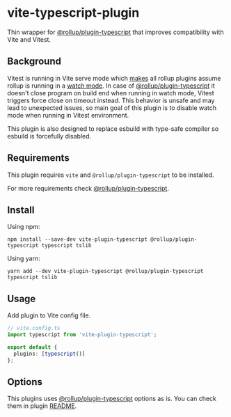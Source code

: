 # vite-typescript-plugin

Thin wrapper for [@rollup/plugin-typescript](https://github.com/rollup/plugins/tree/master/packages/typescript) that improves compatibility with Vite and Vitest.

## Background
Vitest is running in Vite serve mode which [makes](https://github.com/vitejs/vite/blob/47668b541989c4abd48a4b232654b4e33c795714/packages/vite/src/node/server/pluginContainer.ts#L159) all rollup plugins assume rollup is running in a [watch mode](https://rollupjs.org/guide/en/#-w--watch). In case of [@rollup/plugin-typescript](https://github.com/rollup/plugins/tree/master/packages/typescript) it doesn't close program on build end when running in watch mode, Vitest triggers force close on timeout instead. This behavior is unsafe and may lead to unexpected issues, so main goal of this plugin is to disable watch mode when running in Vitest environment.

This plugin is also designed to replace esbuild with type-safe compiler so esbuild is forcefully disabled.

## Requirements

This plugin requires `vite` and `@rollup/plugin-typescript` to be installed.

For more requirements check [@rollup/plugin-typescript](https://github.com/rollup/plugins/blob/master/packages/typescript/README.md#requirements).

## Install

Using npm:

```console
npm install --save-dev vite-plugin-typescript @rollup/plugin-typescript typescript tslib
```

Using yarn:

```console
yarn add --dev vite-plugin-typescript @rollup/plugin-typescript typescript tslib
```

## Usage

Add plugin to Vite config file.

```ts
// vite.config.ts
import typescript from 'vite-plugin-typescript';

export default {
  plugins: [typescript()]
};
```

## Options

This plugins uses [@rollup/plugin-typescript](https://github.com/rollup/plugins/tree/master/packages/typescript) options as is. You can check them in plugin [README](https://github.com/rollup/plugins/tree/master/packages/typescript#options).
